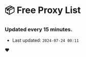 # :package: Free Proxy List
### Updated every 15 minutes.

- Last updated: `2024-07-24 00:11`

:heart:
